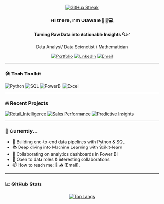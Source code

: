 <div align="center">
  
[![GitHub Streak](https://github-readme-streak-stats.herokuapp.com?user=walethewave&theme=highcontrast&hide_border=true&card_width=300&hide_total_contributions=true)](https://git.io/streak-stats)

### Hi there, I'm Olawale 👨🏽💻
#### Turning Raw Data into Actionable Insights 🔍📈
Data Analyst/ Data Scienctist /
Mathematician

[![Portfolio](https://img.shields.io/badge/🌐_Portfolio-000000?style=for-the-badge)](https://olawale-ten.vercel.app/)
[![LinkedIn](https://img.shields.io/badge/LinkedIn-0A66C2?style=for-the-badge&logo=linkedin)](https://www.linkedin.com/in/yourprofile)
[![Email](https://img.shields.io/badge/📧_Email-D14836?style=for-the-badge&logo=gmail)](mailto:lekanolawale477@gmail.com)

</div>

---

### 🛠️ Tech Toolkit
![Python](https://img.shields.io/badge/Python-3776AB?style=flat&logo=python&logoColor=white)
![SQL](https://img.shields.io/badge/SQL-4479A1?style=flat&logo=postgresql&logoColor=white)
![PowerBI](https://img.shields.io/badge/Power_BI-F2C811?style=flat&logo=powerbi&logoColor=black)
![Excel](https://img.shields.io/badge/Excel-217346?style=flat&logo=microsoftexcel&logoColor=white)


---

### 🔥 Recent Projects
[![Retail_Intelligence ](https://img.shields.io/badge/🛒_Market_Basket_Analysis-8A2BE2)](https://github.com/walethewave/Retail-Intelligence)
[![Sales Performance](https://img.shields.io/badge/📊_Sales_Performance_Analysis-00BFFF)](https://github.com/walethewave/SQL-Driven-Sales-Performance-Analysis)
[![Predictive Insights](https://img.shields.io/badge/🔮_Predictive_Insights_ETL-228B22)](https://github.com/walethewave/Data-Predictive-Insights-ETL)

---

### 📌 Currently...
- 🚀 Building end-to-end data pipelines with Python & SQL
- 📚 Deep diving into Machine Learning with Scikit-learn
- 🎯 Collaborating on analytics dashboards in Power BI
- 🤝 Open to data roles & interesting collaborations
- 📫 How to reach me: 💬   📥 <a href="mailto:lekanolawale477@gmail.com" target="_blank">[Email]</a>.


---

### 📈 GitHub Stats
<div align="center">
  
[![Top Langs](https://github-readme-stats.vercel.app/api/top-langs/?username=walethewave&layout=compact&theme=highcontrast)](https://github.com/walethewave)

</div>
